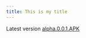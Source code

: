 ```yaml
---
title: This is my title
---
```


Latest version <a href="build/alpha.0.0.1.apk">alpha.0.0.1.APK</a>
